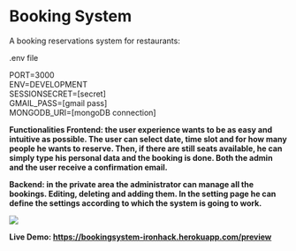# Booking System

A booking reservations system for restaurants:

.env file

PORT=3000<br>
ENV=DEVELOPMENT<br>
SESSIONSECRET=[secret]<br>
GMAIL_PASS=[gmail pass]<br>
MONGODB_URI=[mongoDB connection]

<strong>Functionalities<strong>
 Frontend: the user experience wants to be as easy and intuitive as possible. The user can select date, time slot and for how many people he wants to reserve. Then, if there are still seats available, he can simply type his personal data and the booking is done. Both the admin and the user receive a confirmation email.
 
 Backend: in the private area the administrator can manage all the bookings. Editing, deleting and adding them. In the setting page he can define the settings according to which the system is going to work. 
 

<img src="https://repository-images.githubusercontent.com/180376589/f1a25280-6e8a-11e9-9dc9-a87a010bffce">



Live Demo: https://bookingsystem-ironhack.herokuapp.com/preview
